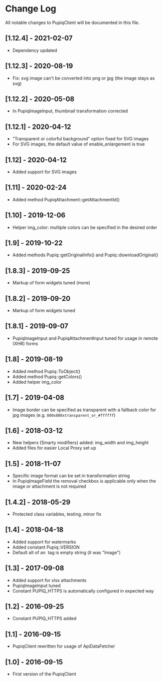 Change Log
==========

All notable changes to PupiqClient will be documented in this file.

## [1.12.4] - 2021-02-07

- Dependency updated

## [1.12.3] - 2020-08-19

- Fix: svg image can't be converted into png or jpg (the image stays as svg)

## [1.12.2] - 2020-05-08

- In PupiqImageInput, thumbnail transformation corrected

## [1.12.1] - 2020-04-12

- "Transparent or colorful background" option fixed for SVG images
- For SVG images, the default value of enable_enlargement is true

## [1.12] - 2020-04-12

- Added support for SVG images

## [1.11] - 2020-02-24

- Added method PupiqAttachment::getAttachmentId()

## [1.10] - 2019-12-06

- Helper img_color: multiple colors can be specified in the desired order

## [1.9] - 2019-10-22

- Added methods Pupiq::getOriginalInfo() and Pupiq::downloadOriginal()

## [1.8.3] - 2019-09-25

- Markup of form widgets tuned (more)

## [1.8.2] - 2019-09-20

- Markup of form widgets tuned

## [1.8.1] - 2019-09-07

- PupiqImageInput and PupiqAttachmentInput tuned for usage in remote (XHR) forms

## [1.8] - 2019-08-19

- Added method Pupiq::ToObject()
- Added method Pupiq::getColors()
- Added helper img_color

## [1.7] - 2019-04-08

- Image border can be specified as transparent with a fallback color for jpg images (e.g. ```800x800xtransparent_or_#ffffff```)

## [1.6] - 2018-03-12

- New helpers (Smarty modifiers) added: img_width and img_height
- Added files for easier Local Proxy set up

## [1.5] - 2018-11-07

- Specific image format can be set in transformation string
- In PupiqImageField the removal checkbox is applicable only when the image or attachment is not required

## [1.4.2] - 2018-05-29

- Protected class variables, testing, minor fix

## [1.4] - 2018-04-18

- Added support for watermarks
- Added constant Pupiq::VERSION
- Default alt of an <img> tag is empty string (it was "Image")

## [1.3] - 2017-09-08

- Added support for xlsx attachments
- PupiqImageInput tuned
- Constant PUPIQ_HTTPS is automatically configured in expected way

## [1.2] - 2016-09-25

- Constant PUPIQ_HTTPS added

## [1.1] - 2016-09-15

- PupiqClient rewritten for usage of ApiDataFetcher

## [1.0] - 2016-09-15

- First version of the PupiqClient
